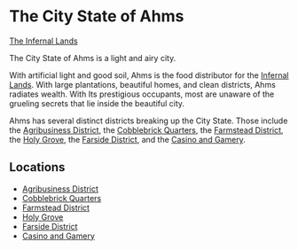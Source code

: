 # The City State of Ahms
[The Infernal Lands](../Geography%20Overview.md)

The City State of Ahms is a light and airy city. 

With artificial light and good soil, Ahms is the food distributor for the [Infernal Lands](../Geography%20Overview.md). With large plantations, beautiful homes, and clean districts, Ahms radiates wealth. With Its prestigious occupants, most are unaware of the grueling secrets that lie inside the beautiful city.

Ahms has several distinct districts breaking up the City State. Those include the [Agribusiness District](./Agribusiness%20District/Agribusiness%20District%20Overview.md), the [Cobblebrick Quarters](./Cobblebrick%20Quarters/Cobblebrick%20Quarters%20Overview.md), the [Farmstead District](./Farmstead%20District/Farmstead%20District%20Overview.md), the [Holy Grove](./Holy%20Grove/The%20Holy%20Grove%20Overview.md), the [Farside District](./Farside%20District/The%20Farside%20District%20Overview.md), and the [Casino and Gamery](./Casino%20and%20Gamery/Casino%20and%20Gamery%20Overview.md).

## Locations
- [Agribusiness District](./Agribusiness%20District/Agribusiness%20District%20Overview.md)
- [Cobblebrick Quarters](./Cobblebrick%20Quarters/Cobblebrick%20Quarters%20Overview.md)
- [Farmstead District](./Farmstead%20District/Farmstead%20District%20Overview.md)
- [Holy Grove](./Holy%20Grove/The%20Holy%20Grove%20Overview.md)
- [Farside District](./Farside%20District/The%20Farside%20District%20Overview.md)
- [Casino and Gamery](./Casino%20and%20Gamery/Casino%20and%20Gamery%20Overview.md)